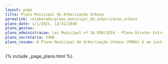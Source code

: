 ```yaml
---
layout: page
title: Plano Municipal de Arborização Urbana
permalink: /elaborado/plano_municipal_de_arborizacao_urbana
plano_date: 1/1/2021, 12/31/2040
plano_gestao: 
plano_administracao: Lei Municipal nº 16.050/2014 - Plano Diretor Estratégico do Município de São Paulo, Lei Municipal n° 14.186 
plano_secretaria: SVMA
plano_resume: O Plano Municipal de Arborização Urbana (PMAU) é um instrumento para o planejamento e gestão da arborização em São Paulo, visando aumentar a resiliência da cidade às mudanças climáticas, qualificar a paisagem e satisfazer a população, com base nos princípios da ecologia e das cidades inteligentes. O PMAU é fundamentado em ações participativas e contribui para a implementação dos Objetivos de Desenvolvimento Sustentável (ODS), especialmente os relacionados às cidades sustentáveis, ação climática e vida terrestre. Elaborado por um grupo técnico e com participação da população, o plano consiste em sete capítulos que abordam temas como conhecimento, engajamento, plantio, cuidado e integração. Um diagnóstico amplo da arborização municipal embasa um plano de ação com objetivos específicos, como ampliar e qualificar a cobertura arbórea, envolver a comunidade, basear as ações em evidências científicas e promover a integração institucional para uma gestão eficaz da arborização.
---
```

<div>
{% include _page_plano.html %}
</div>
